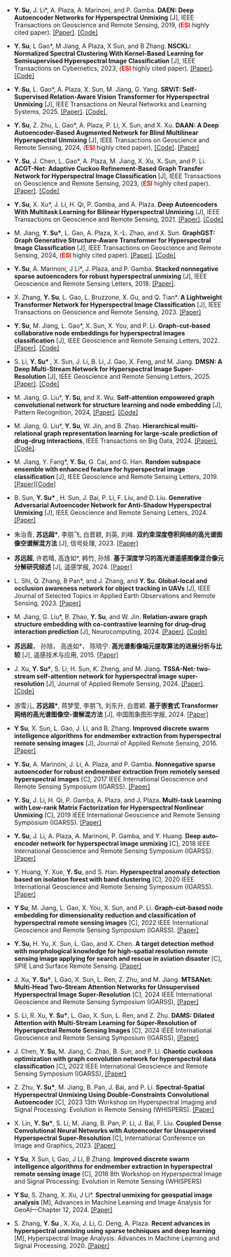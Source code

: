 - <strong>Y.  Su</strong>, J. Li*, A. Plaza, A. Marinoni, and P. Gamba. <strong>DAEN: Deep Autoencoder Networks for Hyperspectral Unmixing</strong> [J],  IEEE Transactions on Geoscience and Remote Sensing, 2019, (<strong style="color:red;">ESI</strong> highly cited paper). [[Paper]](https://ieeexplore.ieee.org/document/8628241). [[Code]](https://github.com/yuanchaosu/TGRS-daen.)

- <strong>Y.  Su</strong>, L Gao*, M Jiang, A Plaza, X Sun, and B Zhang. <strong> NSCKL: Normalized Spectral Clustering With Kernel-Based Learning for Semisupervised Hyperspectral Image Classification</strong> [J],  IEEE Transactions on Cybernetics, 2023, (<strong style="color:red;">ESI</strong> highly cited paper). [[Paper]](https://ieeexplore.ieee.org/abstract/document/9954181). [[Code]](https://github.com/yuanchaosu/TCYB-nsckl.)

- <strong>Y.  Su</strong>,  L. Gao*, A. Plaza, X. Sun, M. Jiang, G. Yang. <strong>SRViT: Self-Supervised Relation-Aware Vision Transformer for Hyperspectral Unmixing</strong> [J],  IEEE Transactions on Neural Networks and Learning Systems, 2025. [[Paper]](https://ieeexplore.ieee.org/document/11021554). [[Code]](https://github.com/yuanchaosu/TNNLS-SRViT), 

- <strong>Y.  Su</strong>, Z. Zhu, L. Gao*, A. Plaza, P. Li, X. Sun, and X. Xu. <strong>DAAN: A Deep Autoencoder-Based Augmented Network for Blind Multilinear Hyperspectral Unmixing</strong> [J], IEEE Transactions on Geoscience and Remote Sensing, 2024, (<strong style="color:red;">ESI</strong> highly cited paper), [[Code]](https://github.com/yuanchaosu/TGRS-daan). [[Paper]](https://ieeexplore.ieee.org/document/10478947)

- <strong>Y.  Su</strong>,  J. Chen, L. Gao*, A. Plaza, M. Jiang, X. Xu, X. Sun, and P. Li. <strong>ACGT-Net: Adaptive Cuckoo Refinement-Based Graph Transfer Network for Hyperspectral Image Classification </strong>[J],  IEEE Transactions on Geoscience and Remote Sensing, 2023,  (<strong style="color:red;">ESI</strong> highly cited paper). [[Paper]](https://ieeexplore.ieee.org/document/10226236).  [[Code]](https://github.com/yuanchaosu/TGRS-acgt-net)

- <strong>Y. Su</strong>, X. Xu*, J. Li, H. Qi, P. Gamba, and A. Plaza. <strong>Deep Autoencoders With Multitask Learning for Bilinear Hyperspectral Unmixing</strong> [J], IEEE Transactions on Geoscience and Remote Sensing, 2021. [[Paper]](https://ieeexplore.ieee.org/document/9290391). [[Code]](https://github.com/yuanchaosu/TGRS-dmbu.)

- M. Jiang, <strong>Y. Su*</strong>, L. Gao, A. Plaza, X.-L. Zhao, and X. Sun. <strong>GraphGST: Graph Generative Structure-Aware Transformer for Hyperspectral Image Classification</strong> [J], IEEE Transactions on Geoscience and Remote Sensing, 2024, (<strong style="color:red;">ESI</strong> highly cited paper). [[Paper]](https://ieeexplore.ieee.org/abstract/document/10379176). [[Code]](https://github.com/yuanchaosu/TGRS-graphGST)

- <strong>Y. Su</strong>, A. Marinoni, J Li*, J. Plaza, and P. Gamba. <strong>Stacked nonnegative sparse autoencoders for robust hyperspectral unmixing</strong> [J], IEEE Geoscience and Remote Sensing Letters, 2018. [[Paper]](https://ieeexplore.ieee.org/abstract/document/8387431). 

- X. Zhang, <strong>Y. Su</strong>, L. Gao, L. Bruzzone, X. Gu, and Q. Tian*.  <strong> A Lightweight Transformer Network for Hyperspectral Image Classification</strong> [J], IEEE Transactions on Geoscience and Remote Sensing, 2023. [[Paper]](https://ieeexplore.ieee.org/abstract/document/10189879)

- <strong>Y. Su</strong>, M. Jiang, L. Gao*, X. Sun, X. You, and P. Li. <strong>Graph-cut-based collaborative node embeddings for hyperspectral images classification</strong> [J], IEEE Geoscience and Remote Sensing Letters, 2022. [[Paper]](https://ieeexplore.ieee.org/abstract/document/9801846). [[Code]](https://github.com/yuanchaosu/GRSL-gccne)

- S. Li,  <strong>Y. Su* </strong>, X. Sun, J. Li, B. Li, J. Gao, X. Feng, and M. Jiang.  <strong>DMSN: A Deep Multi-Stream Network for Hyperspectral Image Super-Resolution</strong> [J], IEEE Geoscience and Remote Sensing Letters, 2025. [[Paper]](https://ieeexplore.ieee.org/abstract/document/10843237). [[Code]](https://github.com/yuanchaosu/GRSL-dmsn)

- M. Jiang, G. Liu*, <strong>Y. Su</strong>, and X. Wu. <strong>Self-attention empowered graph convolutional network for structure learning and node embedding</strong> [J], Pattern Recognition, 2024, [[Paper]](https://www.sciencedirect.com/science/article/abs/pii/S0031320324002887).  [[Code]](https://github.com/mengyingjiang/GCN-SA)

- M. Jiang, G. Liu*, <strong>Y. Su</strong>, W. Jin, and B. Zhao. <strong>Hierarchical multi-relational graph representation learning for large-scale prediction of drug-drug interactions</strong>, IEEE Transactions on Big Data, 2024. [[Paper]](https://ieeexplore.ieee.org/abstract/document/10858423), [[Code]](https://github.com/mengyingjiang/HMGRL).

- M. Jiang, Y. Fang*, <strong>Y. Su</strong>, G. Cai, and G. Han. <strong>Random subspace ensemble with enhanced feature for hyperspectral image classification</strong> [J], IEEE Geoscience and Remote Sensing Letters, 2019. [[Paper]](https://ieeexplore.ieee.org/abstract/document/8887275)[[Code]](https://github.com/mengyingjiang/RSE-EF-indian)

- B. Sun,  <strong>Y. Su* </strong>, H. Sun, J. Bai, P. Li, F. Liu, and D. Liu.  <strong>Generative Adversarial Autoencoder Network for Anti-Shadow Hyperspectral Unmixing</strong> [J], IEEE Geoscience and Remote Sensing Letters, 2024. [[Paper]](https://ieeexplore.ieee.org/abstract/document/10533262)

- 朱治青, <strong>苏远超*</strong>, 李朋飞, 白晋颖, 刘英, 刘峰. <strong>双约束深度卷积网络的高光谱图像空谱解混方法</strong> [J], 信号处理, 2023. [[Paper]](https://signal.ejournal.org.cn/article/doi/10.16798/j.issn.1003-0530.2023.01.013)

- <strong>苏远超</strong>, 许若晴, 高连如*, 韩竹, 孙旭. <strong>基于深度学习的高光谱遥感图像混合像元分解研究综述</strong> [J], 遥感学报, 2024. [[Paper]](https://www.ygxb.ac.cn/zh/article/doi/10.11834/jrs.20243165/)

- L. Shi, Q. Zhang, B Pan*, and J. Zhang, and <strong>Y. Su</strong>. <strong>Global-local and occlusion awareness network for object tracking in UAVs</strong> [J], IEEE Journal of Selected Topics in Applied Earth Observations and Remote Sensing, 2023. [[Paper]](https://ieeexplore.ieee.org/abstract/document/10227510)

- M. Jiang, G. Liu*, B. Zhao, <strong>Y. Su</strong>, and W. Jin.  <strong> Relation-aware graph structure embedding with co-contrastive learning for drug–drug interaction prediction</strong> [J], Neurocomputing, 2024. [[Paper]](https://www.sciencedirect.com/science/article/abs/pii/S0925231223013267). [[Code]](https://github.com/mengyingjiang/RaGSECo)

- <strong>苏远超</strong>， 孙旭， 高连如*， 陈晓宁. <strong>高光谱影像端元提取算法的进展分析与比较</strong> [J], 遥感技术与应用, 2015. [[Paper]](http://www.rsta.ac.cn/CN/10.11873/j.issn.1004-0323.2015.6.1195)

- J. Xu, <strong>Y. Su*</strong>, S. Li, H. Sun, K. Zheng, and M. Jiang. <strong>TSSA-Net: two-stream self-attention network for hyperspectral image super-resolution</strong> [J], Journal of Applied Remote Sensing, 2024. [[Paper]](https://www.spiedigitallibrary.org/journals/journal-of-applied-remote-sensing/volume-18/issue-4/042605/TSSA-Net--two-stream-self-attention-network-for-hyperspectral/10.1117/1.JRS.18.042605.short). [[Code]](https://github.com/JinJin12332131/Jars)

- 游雪儿,  <strong>苏远超*</strong>, 蒋梦莹, 李朋飞, 刘东升, 白晋颖. <strong>基于嵌套式 Transformer 网络的高光谱图像空-谱解混方法</strong> [J], 中国图象图形学报, 2024. [[Paper]](http://cjig.ijournals.cn/jig/ch/reader/view_abstract.aspx?file_no=230393&flag=1)

- <strong>Y Su</strong>, X. Sun, L. Gao, J. Li, and B. Zhang. <strong>Improved discrete swarm intelligence algorithms for endmember extraction from hyperspectral remote sensing images</strong> [J], Journal of Applied Remote Sensing, 2016. [[Paper]](https://www.spiedigitallibrary.org/journals/Journal-of-Applied-Remote-Sensing/volume-10/issue-4/045018/Improved-discrete-swarm-intelligence-algorithms-for-endmember-extraction-from-hyperspectral/10.1117/1.JRS.10.045018.short)

- <strong>Y. Su</strong>, A. Marinoni, J. Li, A. Plaza, and P. Gamba. <strong>Nonnegative sparse autoencoder for robust endmember extraction from remotely sensed hyperspectral images</strong> [C], 2017 IEEE International Geoscience and Remote Sensing Symposium (IGARSS). [[Paper]](https://ieeexplore.ieee.org/abstract/document/8126930)

- <strong>Y. Su</strong>, J. Li, H. Qi, P. Gamba, A. Plaza, and J. Plaza. <strong>Multi-task Learning with Low-rank Matrix Factorization for Hyperspectral Nonlinear Unmixing</strong> [C], 2019 IEEE International Geoscience and Remote Sensing Symposium (IGARSS). [[Paper]](https://ieeexplore.ieee.org/abstract/document/8899343)

- <strong>Y. Su</strong>, J. Li, A. Plaza, A. Marinoni, P. Gamba, and Y. Huang. <strong>Deep auto-encoder network for hyperspectral image unmixing</strong> [C], 2018 IEEE International Geoscience and Remote Sensing Symposium (IGARSS). [[Paper]](https://ieeexplore.ieee.org/abstract/document/8519571)

- Y. Huang, Y. Xue, <strong>Y. Su</strong>, and S. Han.  <strong>Hyperspectral anomaly detection based on isolation forest with band clustering</strong> [C], 2020 IEEE International Geoscience and Remote Sensing Symposium (IGARSS). [[Paper]](https://ieeexplore.ieee.org/abstract/document/9323988)

- <strong>Y Su</strong>, M. Jiang, L. Gao, X. You, X. Sun, and P. Li. <strong>Graph-cut-based node embedding for dimensionality reduction and classification of hyperspectral remote sensing images</strong> [C], 2022 IEEE International Geoscience and Remote Sensing Symposium (IGARSS). [[Paper]](https://ieeexplore.ieee.org/abstract/document/9883902)

- <strong>Y. Su</strong>, H. Yu, X. Sun, L. Gao, and X. Chen. <strong>A target detection method with morphological knowledge for high-spatial resolution remote sensing image applying for search and rescue in aviation disaster</strong> [C], SPIE Land Surface Remote Sensing.  [[Paper]](https://www.spiedigitallibrary.org/conference-proceedings-of-spie/9260/926022/A-target-detection-method-with-morphological-knowledge-for-high-spatial/10.1117/12.2068709.short)

- J. Xu, <strong>Y. Su*</strong>, L Gao, X. Sun, L. Ren, Z. Zhu, and M. Jiang. <strong>MTSANet: Multi-Head Two-Stream Attention Networks for Unsupervised Hyperspectral Image Super-Resolution</strong> [C], 2024 IEEE International Geoscience and Remote Sensing Symposium (IGARSS), [[Paper]](https://ieeexplore.ieee.org/abstract/document/10641776)

- S. Li, R. Xu, <strong>Y. Su*</strong>, L. Gao, X. Sun, L. Ren, and Z. Zhu.  <strong> DAMS: Dilated Attention with Multi-Stream Learning for Super-Resolution of Hyperspectral Remote Sensing Images</strong> [C], 2024 IEEE International Geoscience and Remote Sensing Symposium (IGARSS), [[Paper]](https://ieeexplore.ieee.org/abstract/document/10642583)

- J. Chen, <strong>Y. Su</strong>, M. Jiang, C. Zhao, B. Sun, and P. Li. <strong>Chaotic cuckoos optimization with graph convolution network for hyperspectral data classification</strong> [C], 2022 IEEE International Geoscience and Remote Sensing Symposium (IGARSS), [[Paper]](https://ieeexplore.ieee.org/abstract/document/9884248)

- Z. Zhu, <strong>Y. Su*</strong>, M. Jiang, B. Pan, J. Bai, and P. Li. <strong>Spectral-Spatial Hyperspectral Unmixing Using Double-Constraints Convolutional Autoencoder</strong> [C], 2023 13th Workshop on Hyperspectral Imaging and Signal Processing: Evolution in Remote Sensing (WHISPERS). [[Paper]](https://ieeexplore.ieee.org/abstract/document/10430920)

- X. Lin, <strong>Y. Su*</strong>, S. Li, M. Jiang, B. Pan, P. Li, J. Bai, F. Liu. <strong>Coupled Dense Convolutional Neural Networks with Autoencoder for Unsupervised Hyperspectral Super-Resolution</strong> [C], International Conference on Image and Graphics, 2023. [[Paper]](https://link.springer.com/chapter/10.1007/978-3-031-46317-4_14)

- <strong>Y Su</strong>, X Sun, L Gao, J Li, B Zhang.  <strong>Improved discrete swarm intelligence algorithms for endmember extraction in hyperspectral remote sensing image</strong> [C], 2016 8th Workshop on Hyperspectral Image and Signal Processing: Evolution in Remote Sensing (WHISPERS)

- <strong>Y Su</strong>, S. Zhang, X. Xu, J Li*. <strong>Spectral unmixing for geospatial image analysis</strong> [M], Advances in Machine Learning and Image Analysis for GeoAI—Chapter 12, 2024. [[Paper]](https://www.sciencedirect.com/science/article/abs/pii/B9780443190773000171)

- S. Zhang,  <strong>Y. Su </strong>, X. Xu, J. Li, C. Deng, A. Plaza.  <strong>Recent advances in hyperspectral unmixing using sparse techniques and deep learning</strong> [M], Hyperspectral Image Analysis: Advances in Machine Learning and Signal Processing, 2020. [[Paper]](https://link.springer.com/chapter/10.1007/978-3-030-38617-7_13)

